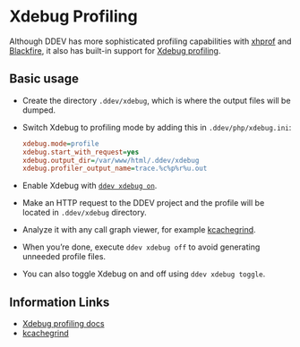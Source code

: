 # Xdebug Profiling

Although DDEV has more sophisticated profiling capabilities with [xhprof](xhprof-profiling.md) and [Blackfire](blackfire-profiling.md), it also has built-in support for [Xdebug profiling](https://xdebug.org/).

## Basic usage

* Create the directory `.ddev/xdebug`, which is where the output files will be dumped.
* Switch Xdebug to profiling mode by adding this in `.ddev/php/xdebug.ini`:

    ```ini
    xdebug.mode=profile
    xdebug.start_with_request=yes
    xdebug.output_dir=/var/www/html/.ddev/xdebug
    xdebug.profiler_output_name=trace.%c%p%r%u.out
    ```

* Enable Xdebug with [`ddev xdebug on`](../usage/commands.md#xdebug).
* Make an HTTP request to the DDEV project and the profile will be located in `.ddev/xdebug` directory.
* Analyze it with any call graph viewer, for example [kcachegrind](https://kcachegrind.github.io/html/Home.html).
* When you’re done, execute `ddev xdebug off` to avoid generating unneeded profile files.
* You can also toggle Xdebug on and off using `ddev xdebug toggle`.

## Information Links

* [Xdebug profiling docs](https://xdebug.org/docs/profiler)
* [kcachegrind](https://kcachegrind.github.io/html/Home.html)
